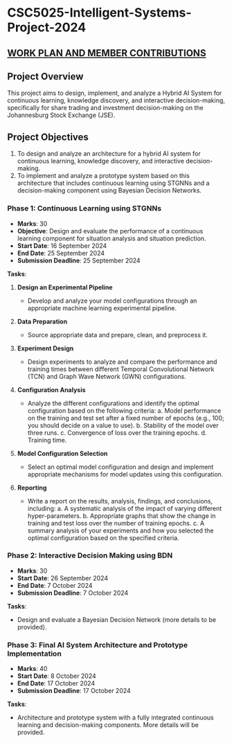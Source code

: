 # CSC5025-Intelligent-Systems-Project-2024

## [WORK PLAN AND MEMBER CONTRIBUTIONS](https://docs.google.com/spreadsheets/d/1BdRrS0FJWRtg4NMQr72aYhpX2fI-pUGDXgVWk7TOiII/edit?usp=sharing)

## Project Overview
This project aims to design, implement, and analyze a Hybrid AI System for continuous learning, knowledge discovery, and interactive decision-making, specifically for share trading and investment decision-making on the Johannesburg Stock Exchange (JSE).

## Project Objectives
1. To design and analyze an architecture for a hybrid AI system for continuous learning, knowledge discovery, and interactive decision-making.
2. To implement and analyze a prototype system based on this architecture that includes continuous learning using STGNNs and a decision-making component using Bayesian Decision Networks.

### Phase 1: Continuous Learning using STGNNs
- **Marks**: 30
- **Objective**: Design and evaluate the performance of a continuous learning component for situation analysis and situation prediction.
- **Start Date**: 16 September 2024
- **End Date**: 25 September 2024
- **Submission Deadline**: 25 September 2024

**Tasks**:
1. **Design an Experimental Pipeline**
   - Develop and analyze your model configurations through an appropriate machine learning experimental pipeline.

2. **Data Preparation**
   - Source appropriate data and prepare, clean, and preprocess it.

3. **Experiment Design**
   - Design experiments to analyze and compare the performance and training times between different Temporal Convolutional Network (TCN) and Graph Wave Network (GWN) configurations.

4. **Configuration Analysis**
   - Analyze the different configurations and identify the optimal configuration based on the following criteria:
   a. Model performance on the training and test set after a fixed number of epochs (e.g., 100; you should decide on a value to use).
   b. Stability of the model over three runs.
   c. Convergence of loss over the training epochs.
   d. Training time.

5. **Model Configuration Selection**
   - Select an optimal model configuration and design and implement appropriate mechanisms for model updates using this configuration.

6. **Reporting**
   - Write a report on the results, analysis, findings, and conclusions, including:
   a. A systematic analysis of the impact of varying different hyper-parameters.
   b. Appropriate graphs that show the change in training and test loss over the number of training epochs.
   c. A summary analysis of your experiments and how you selected the optimal configuration based on the specified criteria.

### Phase 2: Interactive Decision Making using BDN
- **Marks**: 30
- **Start Date**: 26 September 2024
- **End Date**: 7 October 2024
- **Submission Deadline**: 7 October 2024

**Tasks**:
- Design and evaluate a Bayesian Decision Network (more details to be provided).

### Phase 3: Final AI System Architecture and Prototype Implementation
- **Marks**: 40
- **Start Date**: 8 October 2024
- **End Date**: 17 October 2024
- **Submission Deadline**: 17 October 2024

**Tasks**:
- Architecture and prototype system with a fully integrated continuous learning and decision-making components. More details will be provided.
